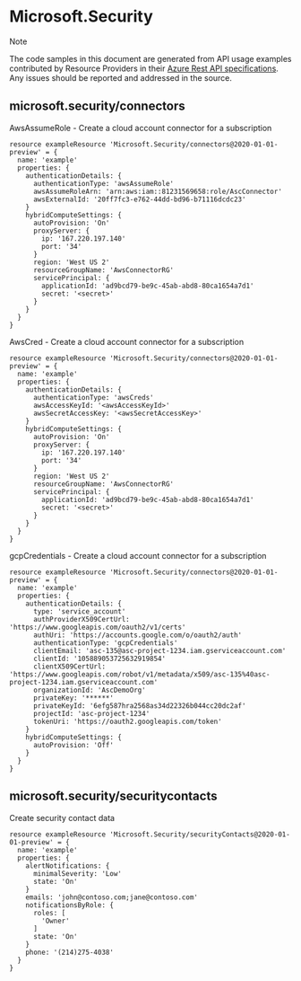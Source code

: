# Microsoft.Security
  
> [!NOTE]
> The code samples in this document are generated from API usage examples contributed by Resource Providers in their [Azure Rest API specifications](https://github.com/Azure/azure-rest-api-specs). Any issues should be reported and addressed in the source.


## microsoft.security/connectors

AwsAssumeRole - Create a cloud account connector for a subscription
```bicep
resource exampleResource 'Microsoft.Security/connectors@2020-01-01-preview' = {
  name: 'example'
  properties: {
    authenticationDetails: {
      authenticationType: 'awsAssumeRole'
      awsAssumeRoleArn: 'arn:aws:iam::81231569658:role/AscConnector'
      awsExternalId: '20ff7fc3-e762-44dd-bd96-b71116dcdc23'
    }
    hybridComputeSettings: {
      autoProvision: 'On'
      proxyServer: {
        ip: '167.220.197.140'
        port: '34'
      }
      region: 'West US 2'
      resourceGroupName: 'AwsConnectorRG'
      servicePrincipal: {
        applicationId: 'ad9bcd79-be9c-45ab-abd8-80ca1654a7d1'
        secret: '<secret>'
      }
    }
  }
}
```

AwsCred - Create a cloud account connector for a subscription
```bicep
resource exampleResource 'Microsoft.Security/connectors@2020-01-01-preview' = {
  name: 'example'
  properties: {
    authenticationDetails: {
      authenticationType: 'awsCreds'
      awsAccessKeyId: '<awsAccessKeyId>'
      awsSecretAccessKey: '<awsSecretAccessKey>'
    }
    hybridComputeSettings: {
      autoProvision: 'On'
      proxyServer: {
        ip: '167.220.197.140'
        port: '34'
      }
      region: 'West US 2'
      resourceGroupName: 'AwsConnectorRG'
      servicePrincipal: {
        applicationId: 'ad9bcd79-be9c-45ab-abd8-80ca1654a7d1'
        secret: '<secret>'
      }
    }
  }
}
```

gcpCredentials - Create a cloud account connector for a subscription
```bicep
resource exampleResource 'Microsoft.Security/connectors@2020-01-01-preview' = {
  name: 'example'
  properties: {
    authenticationDetails: {
      type: 'service_account'
      authProviderX509CertUrl: 'https://www.googleapis.com/oauth2/v1/certs'
      authUri: 'https://accounts.google.com/o/oauth2/auth'
      authenticationType: 'gcpCredentials'
      clientEmail: 'asc-135@asc-project-1234.iam.gserviceaccount.com'
      clientId: '105889053725632919854'
      clientX509CertUrl: 'https://www.googleapis.com/robot/v1/metadata/x509/asc-135%40asc-project-1234.iam.gserviceaccount.com'
      organizationId: 'AscDemoOrg'
      privateKey: '******'
      privateKeyId: '6efg587hra2568as34d22326b044cc20dc2af'
      projectId: 'asc-project-1234'
      tokenUri: 'https://oauth2.googleapis.com/token'
    }
    hybridComputeSettings: {
      autoProvision: 'Off'
    }
  }
}
```

## microsoft.security/securitycontacts

Create security contact data
```bicep
resource exampleResource 'Microsoft.Security/securityContacts@2020-01-01-preview' = {
  name: 'example'
  properties: {
    alertNotifications: {
      minimalSeverity: 'Low'
      state: 'On'
    }
    emails: 'john@contoso.com;jane@contoso.com'
    notificationsByRole: {
      roles: [
        'Owner'
      ]
      state: 'On'
    }
    phone: '(214)275-4038'
  }
}
```
